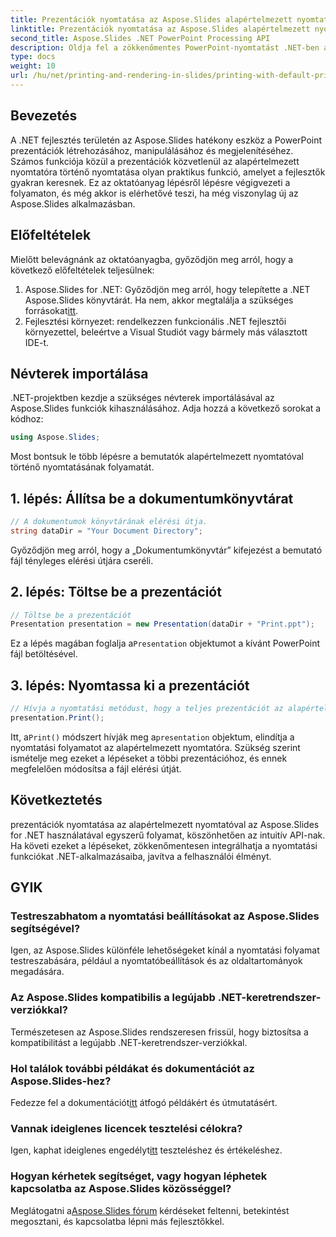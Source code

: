 ```yaml
---
title: Prezentációk nyomtatása az Aspose.Slides alapértelmezett nyomtatójával
linktitle: Prezentációk nyomtatása az Aspose.Slides alapértelmezett nyomtatójával
second_title: Aspose.Slides .NET PowerPoint Processing API
description: Oldja fel a zökkenőmentes PowerPoint-nyomtatást .NET-ben az Aspose.Slides segítségével. Kövesse lépésenkénti útmutatónkat az egyszerű integráció érdekében. Növelje alkalmazásának funkcionalitását most!
type: docs
weight: 10
url: /hu/net/printing-and-rendering-in-slides/printing-with-default-printer/
---
```

## Bevezetés
A .NET fejlesztés területén az Aspose.Slides hatékony eszköz a PowerPoint prezentációk létrehozásához, manipulálásához és megjelenítéséhez. Számos funkciója közül a prezentációk közvetlenül az alapértelmezett nyomtatóra történő nyomtatása olyan praktikus funkció, amelyet a fejlesztők gyakran keresnek. Ez az oktatóanyag lépésről lépésre végigvezeti a folyamaton, és még akkor is elérhetővé teszi, ha még viszonylag új az Aspose.Slides alkalmazásban.
## Előfeltételek
Mielőtt belevágnánk az oktatóanyagba, győződjön meg arról, hogy a következő előfeltételek teljesülnek:
1.  Aspose.Slides for .NET: Győződjön meg arról, hogy telepítette a .NET Aspose.Slides könyvtárát. Ha nem, akkor megtalálja a szükséges forrásokat[itt](https://releases.aspose.com/slides/net/).
2. Fejlesztési környezet: rendelkezzen funkcionális .NET fejlesztői környezettel, beleértve a Visual Studiót vagy bármely más választott IDE-t.
## Névterek importálása
.NET-projektben kezdje a szükséges névterek importálásával az Aspose.Slides funkciók kihasználásához. Adja hozzá a következő sorokat a kódhoz:
```csharp
using Aspose.Slides;
```
Most bontsuk le több lépésre a bemutatók alapértelmezett nyomtatóval történő nyomtatásának folyamatát.
## 1. lépés: Állítsa be a dokumentumkönyvtárat
```csharp
// A dokumentumok könyvtárának elérési útja.
string dataDir = "Your Document Directory";
```
Győződjön meg arról, hogy a „Dokumentumkönyvtár” kifejezést a bemutató fájl tényleges elérési útjára cseréli.
## 2. lépés: Töltse be a prezentációt
```csharp
// Töltse be a prezentációt
Presentation presentation = new Presentation(dataDir + "Print.ppt");
```
 Ez a lépés magában foglalja a`Presentation` objektumot a kívánt PowerPoint fájl betöltésével.
## 3. lépés: Nyomtassa ki a prezentációt
```csharp
// Hívja a nyomtatási metódust, hogy a teljes prezentációt az alapértelmezett nyomtatóra nyomtathassa
presentation.Print();
```
 Itt, a`Print()` módszert hívják meg a`presentation` objektum, elindítja a nyomtatási folyamatot az alapértelmezett nyomtatóra.
Szükség szerint ismételje meg ezeket a lépéseket a többi prezentációhoz, és ennek megfelelően módosítsa a fájl elérési útját.
## Következtetés
prezentációk nyomtatása az alapértelmezett nyomtatóval az Aspose.Slides for .NET használatával egyszerű folyamat, köszönhetően az intuitív API-nak. Ha követi ezeket a lépéseket, zökkenőmentesen integrálhatja a nyomtatási funkciókat .NET-alkalmazásaiba, javítva a felhasználói élményt.
## GYIK
### Testreszabhatom a nyomtatási beállításokat az Aspose.Slides segítségével?
Igen, az Aspose.Slides különféle lehetőségeket kínál a nyomtatási folyamat testreszabására, például a nyomtatóbeállítások és az oldaltartományok megadására.
### Az Aspose.Slides kompatibilis a legújabb .NET-keretrendszer-verziókkal?
Természetesen az Aspose.Slides rendszeresen frissül, hogy biztosítsa a kompatibilitást a legújabb .NET-keretrendszer-verziókkal.
### Hol találok további példákat és dokumentációt az Aspose.Slides-hez?
 Fedezze fel a dokumentációt[itt](https://reference.aspose.com/slides/net/) átfogó példákért és útmutatásért.
### Vannak ideiglenes licencek tesztelési célokra?
 Igen, kaphat ideiglenes engedélyt[itt](https://purchase.aspose.com/temporary-license/) teszteléshez és értékeléshez.
### Hogyan kérhetek segítséget, vagy hogyan léphetek kapcsolatba az Aspose.Slides közösséggel?
 Meglátogatni a[Aspose.Slides fórum](https://forum.aspose.com/c/slides/11) kérdéseket feltenni, betekintést megosztani, és kapcsolatba lépni más fejlesztőkkel.